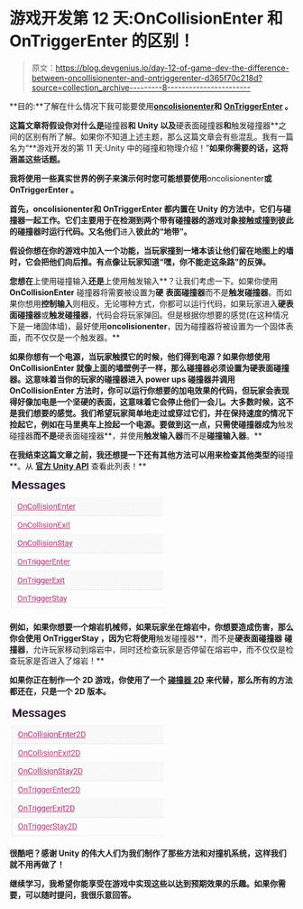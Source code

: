 # 游戏开发第 12 天:OnCollisionEnter 和 OnTriggerEnter 的区别！

> 原文：<https://blog.devgenius.io/day-12-of-game-dev-the-difference-between-oncollisionenter-and-ontriggerenter-d365f70c218d?source=collection_archive---------8----------------------->

**目的:**了解在什么情况下我可能要使用[**oncolisionenter**](https://docs.unity3d.com/ScriptReference/Collider.OnCollisionEnter.html)**和 [**OnTriggerEnter**](https://docs.unity3d.com/ScriptReference/Collider.OnTriggerEnter.html) 。**

**这篇文章将假设你对什么是**碰撞器**和 **Unity** 以及**硬表面碰撞器**和**触发碰撞器**之间的区别有所了解。如果你不知道上述主题，那么这篇文章会有些混乱。我有一篇名为“**游戏开发的第 11 天:Unity 中的碰撞和物理介绍！”**如果你需要的话，这将涵盖这些话题。**

**我将使用一些真实世界的例子来演示何时您可能想要使用**oncolisionenter**或 **OnTriggerEnter** 。**

**首先，**oncolisionenter**和 **OnTriggerEnter** 都内置在 **Unity** 的方法中，它们与碰撞器一起工作。它们主要用于在检测到两个带有碰撞器的游戏对象接触或撞到彼此的碰撞器时运行代码。又名他们**进入**彼此的“地带”。**

**假设你想在你的游戏中加入一个功能，当玩家撞到一堵本该让他们留在地图上的墙时，它会把他们向后推。有点像让玩家知道“嘿，你不能走这条路”的反弹。**

**您想在**上使用碰撞输入**还是**上使用触发输入**？让我们考虑一下。如果你使用 **OnCollisionEnter** 碰撞器将需要被设置为**硬** **表面碰撞器**而不是**触发碰撞器**。而如果你想用**控制输入**则相反。无论哪种方式，你都可以运行代码，如果玩家进入**硬表面碰撞器**或**触发碰撞器**，代码会将玩家弹回。但是根据你想要的感觉(在这种情况下是一堵固体墙)，最好使用**oncolisionenter**，因为碰撞器将被设置为一个固体表面，而不仅仅是一个触发器。**

**如果你想有一个电源，当玩家触摸它的时候，他们得到电源？如果你想使用 **OnCollisionEnter** 就像上面的墙壁例子一样，那么碰撞器必须设置为硬表面碰撞器。这意味着当你的玩家的碰撞器进入 power ups 碰撞器并调用 **OnCollisionEnter** 方法时，你可以运行你想要的加电效果的代码，但玩家会表现得好像加电是一个坚硬的表面，这意味着它会停止他们一会儿。大多数时候，这不是我们想要的感觉。我们希望玩家简单地走过或穿过它们，并在保持速度的情况下捡起它，例如在马里奥车上捡起一个电源。要做到这一点，只需使碰撞器成为**触发碰撞器**而不是**硬表面碰撞器**，并使用**触发输入器**而不是**碰撞输入器**。**

**在我结束这篇文章之前，我还想提一下还有其他方法可以用来检查其他类型的**碰撞**。从 [**官方 Unity API**](https://docs.unity3d.com/ScriptReference/Collider.html) 查看此列表！**

**![](img/baecf9699b4126950f3f6a5250a7e2eb.png)**

**例如，如果你想要一个熔岩机械师，如果玩家坐在熔岩中，你想要造成伤害，那么你会使用 **OnTriggerStay** ，因为它将使用**触发碰撞器**，而不是**硬表面碰撞器** **碰撞器**，允许玩家移动到熔岩中，同时还检查玩家是否停留在熔岩中，而不仅仅是检查玩家是否进入了熔岩！**

**如果你正在制作一个 2D 游戏，你使用了一个 [**碰撞器 2D**](https://docs.unity3d.com/ScriptReference/Collider2D.html) 来代替，那么所有的方法都还在，只是一个 2D 版本。**

**![](img/72fa4cf933e75a6f2eb993013a3bfff9.png)**

**很酷吧？感谢 **Unity** 的伟大人们为我们制作了那些方法和对撞机系统，这样我们就不用再做了！**

**继续学习，我希望你能享受在游戏中实现这些以达到预期效果的乐趣。如果你需要，可以随时提问，我很乐意回答。**